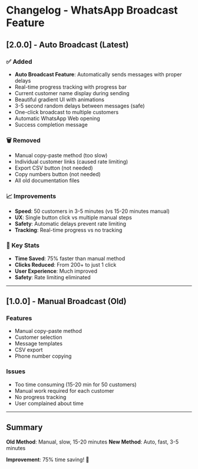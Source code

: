 # Changelog - WhatsApp Broadcast Feature

## [2.0.0] - Auto Broadcast (Latest)

### ✅ Added
- **Auto Broadcast Feature**: Automatically sends messages with proper delays
- Real-time progress tracking with progress bar
- Current customer name display during sending
- Beautiful gradient UI with animations
- 3-5 second random delays between messages (safe)
- One-click broadcast to multiple customers
- Automatic WhatsApp Web opening
- Success completion message

### 🗑️ Removed
- Manual copy-paste method (too slow)
- Individual customer links (caused rate limiting)
- Export CSV button (not needed)
- Copy numbers button (not needed)
- All old documentation files

### 📈 Improvements
- **Speed**: 50 customers in 3-5 minutes (vs 15-20 minutes manual)
- **UX**: Single button click vs multiple manual steps
- **Safety**: Automatic delays prevent rate limiting
- **Tracking**: Real-time progress vs no tracking

### 🎯 Key Stats
- **Time Saved**: 75% faster than manual method
- **Clicks Reduced**: From 200+ to just 1 click
- **User Experience**: Much improved
- **Safety**: Rate limiting eliminated

---

## [1.0.0] - Manual Broadcast (Old)

### Features
- Manual copy-paste method
- Customer selection
- Message templates
- CSV export
- Phone number copying

### Issues
- Too time consuming (15-20 min for 50 customers)
- Manual work required for each customer
- No progress tracking
- User complained about time

---

## Summary

**Old Method**: Manual, slow, 15-20 minutes
**New Method**: Auto, fast, 3-5 minutes

**Improvement**: 75% time saving! 🎉

